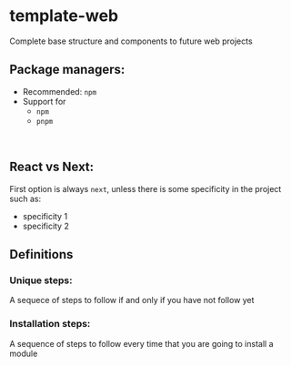 # template-web
Complete base structure and components to future web projects

## Package managers:
- Recommended: `npm`
- Support for
  - `npm`
  - `pnpm`

<br />

## React vs Next:
First option is always `next`, unless there is some specificity in the project such as:
 - specificity 1
 - specificity 2

## Definitions
### Unique steps:
A sequece of steps to follow if and only if you have not follow yet
### Installation steps:
A sequence of steps to follow every time that you are going to install a module